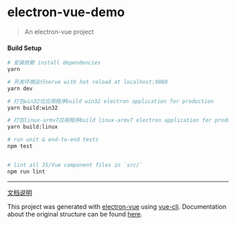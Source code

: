 # electron-vue-demo

> An electron-vue project

#### Build Setup

``` bash
# 安装依赖 install dependencies
yarn

# 开发环境运行serve with hot reload at localhost:9080
yarn dev

# 打包win32位应用程序build win32 electron application for production
yarn build:win32

# 打包linux-armv7应用程序build linux-armv7 electron application for production
yarn build:linux

# run unit & end-to-end tests
npm test


# lint all JS/Vue component files in `src/`
npm run lint

```

---

[文档说明](https://www.cnblogs.com/jianghongyun/p/14144406.html)

This project was generated with [electron-vue](https://github.com/SimulatedGREG/electron-vue) using [vue-cli](https://github.com/vuejs/vue-cli). Documentation about the original structure can be found [here](https://simulatedgreg.gitbooks.io/electron-vue/content/index.html).
